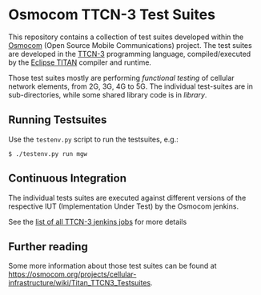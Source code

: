 # Osmocom TTCN-3 Test Suites

This repository contains a collection of test suites developed within
the [Osmocom](https://osmocom.org/) (Open Source Mobile Communications)
project.  The test suites are developed in the
[TTCN-3](https://de.wikipedia.org/wiki/TTCN-3) programming language,
compiled/executed by the [Eclipse TITAN](https://projects.eclipse.org/projects/tools.titan)
compiler and runtime.

Those test suites mostly are performing *functional testing* of cellular
network elements, from 2G, 3G, 4G to 5G.  The individual test-suites are
in sub-directories, while some shared library code is in *library*.

## Running Testsuites

Use the `testenv.py` script to run the testsuites, e.g.:

```
$ ./testenv.py run mgw
```

## Continuous Integration

The individual tests suites are executed against different versions of
the respective IUT (Implementation Under Test) by the Osmocom jenkins.

See the [list of all TTCN-3 jenkins jobs](https://jenkins.osmocom.org/jenkins/view/TTCN3/)
for more details

## Further reading

Some more information about those test suites can be found
at <https://osmocom.org/projects/cellular-infrastructure/wiki/Titan_TTCN3_Testsuites>.
